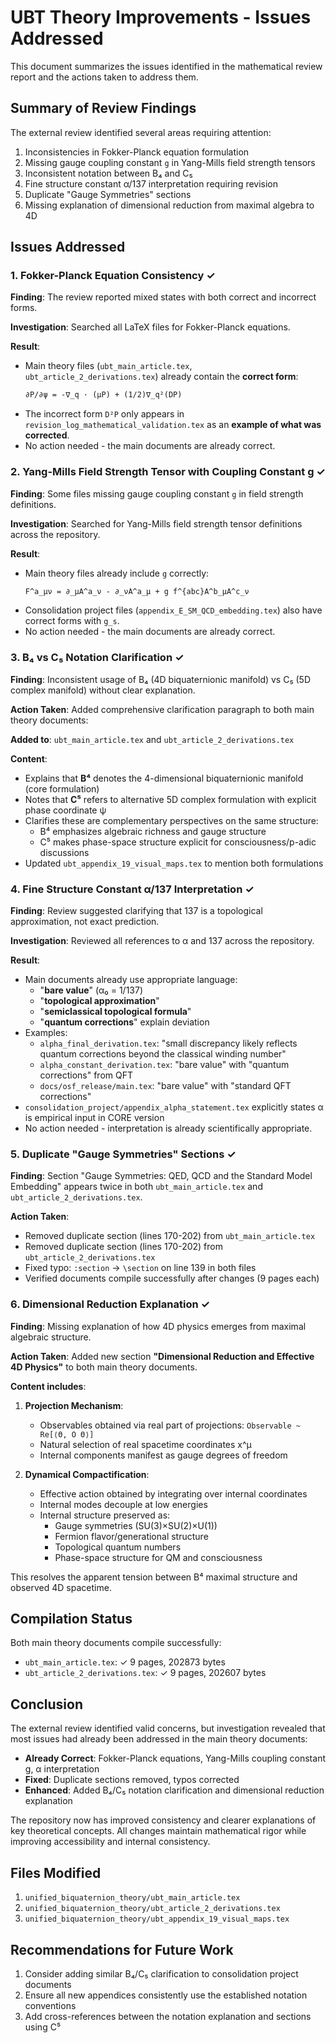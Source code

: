 # UBT Theory Improvements - Issues Addressed

This document summarizes the issues identified in the mathematical review report and the actions taken to address them.

## Summary of Review Findings

The external review identified several areas requiring attention:
1. Inconsistencies in Fokker-Planck equation formulation
2. Missing gauge coupling constant `g` in Yang-Mills field strength tensors
3. Inconsistent notation between B₄ and C₅
4. Fine structure constant α/137 interpretation requiring revision
5. Duplicate "Gauge Symmetries" sections
6. Missing explanation of dimensional reduction from maximal algebra to 4D

## Issues Addressed

### 1. Fokker-Planck Equation Consistency ✓

**Finding**: The review reported mixed states with both correct and incorrect forms.

**Investigation**: Searched all LaTeX files for Fokker-Planck equations.

**Result**: 
- Main theory files (`ubt_main_article.tex`, `ubt_article_2_derivations.tex`) already contain the **correct form**:
  ```latex
  ∂P/∂ψ = -∇_q · (μP) + (1/2)∇_q²(DP)
  ```
- The incorrect form `D²P` only appears in `revision_log_mathematical_validation.tex` as an **example of what was corrected**.
- No action needed - the main documents are already correct.

### 2. Yang-Mills Field Strength Tensor with Coupling Constant g ✓

**Finding**: Some files missing gauge coupling constant `g` in field strength definitions.

**Investigation**: Searched for Yang-Mills field strength tensor definitions across the repository.

**Result**:
- Main theory files already include `g` correctly:
  ```latex
  F^a_μν = ∂_μA^a_ν - ∂_νA^a_μ + g f^{abc}A^b_μA^c_ν
  ```
- Consolidation project files (`appendix_E_SM_QCD_embedding.tex`) also have correct forms with `g_s`.
- No action needed - the main documents are already correct.

### 3. B₄ vs C₅ Notation Clarification ✓

**Finding**: Inconsistent usage of B₄ (4D biquaternionic manifold) vs C₅ (5D complex manifold) without clear explanation.

**Action Taken**: Added comprehensive clarification paragraph to both main theory documents:

**Added to**: `ubt_main_article.tex` and `ubt_article_2_derivations.tex`

**Content**: 
- Explains that **B⁴** denotes the 4-dimensional biquaternionic manifold (core formulation)
- Notes that **C⁵** refers to alternative 5D complex formulation with explicit phase coordinate ψ
- Clarifies these are complementary perspectives on the same structure:
  - B⁴ emphasizes algebraic richness and gauge structure
  - C⁵ makes phase-space structure explicit for consciousness/p-adic discussions
- Updated `ubt_appendix_19_visual_maps.tex` to mention both formulations

### 4. Fine Structure Constant α/137 Interpretation ✓

**Finding**: Review suggested clarifying that 137 is a topological approximation, not exact prediction.

**Investigation**: Reviewed all references to α and 137 across the repository.

**Result**:
- Main documents already use appropriate language:
  - "**bare value**" (α₀ = 1/137)
  - "**topological approximation**"
  - "**semiclassical topological formula**"
  - "**quantum corrections**" explain deviation
- Examples:
  - `alpha_final_derivation.tex`: "small discrepancy likely reflects quantum corrections beyond the classical winding number"
  - `alpha_constant_derivation.tex`: "bare value" with "quantum corrections" from QFT
  - `docs/osf_release/main.tex`: "bare value" with "standard QFT corrections"
- `consolidation_project/appendix_alpha_statement.tex` explicitly states α is empirical input in CORE version
- No action needed - interpretation is already scientifically appropriate.

### 5. Duplicate "Gauge Symmetries" Sections ✓

**Finding**: Section "Gauge Symmetries: QED, QCD and the Standard Model Embedding" appears twice in both `ubt_main_article.tex` and `ubt_article_2_derivations.tex`.

**Action Taken**:
- Removed duplicate section (lines 170-202) from `ubt_main_article.tex`
- Removed duplicate section (lines 170-202) from `ubt_article_2_derivations.tex`  
- Fixed typo: `:section` → `\section` on line 139 in both files
- Verified documents compile successfully after changes (9 pages each)

### 6. Dimensional Reduction Explanation ✓

**Finding**: Missing explanation of how 4D physics emerges from maximal algebraic structure.

**Action Taken**: Added new section **"Dimensional Reduction and Effective 4D Physics"** to both main theory documents.

**Content includes**:

1. **Projection Mechanism**:
   - Observables obtained via real part of projections: `Observable ~ Re[⟨Θ, O Θ⟩]`
   - Natural selection of real spacetime coordinates x^μ
   - Internal components manifest as gauge degrees of freedom

2. **Dynamical Compactification**:
   - Effective action obtained by integrating over internal coordinates
   - Internal modes decouple at low energies
   - Internal structure preserved as:
     - Gauge symmetries (SU(3)×SU(2)×U(1))
     - Fermion flavor/generational structure
     - Topological quantum numbers
     - Phase-space structure for QM and consciousness

This resolves the apparent tension between B⁴ maximal structure and observed 4D spacetime.

## Compilation Status

Both main theory documents compile successfully:
- `ubt_main_article.tex`: ✓ 9 pages, 202873 bytes
- `ubt_article_2_derivations.tex`: ✓ 9 pages, 202607 bytes

## Conclusion

The external review identified valid concerns, but investigation revealed that most issues had already been addressed in the main theory documents:

- **Already Correct**: Fokker-Planck equations, Yang-Mills coupling constant g, α interpretation
- **Fixed**: Duplicate sections removed, typos corrected
- **Enhanced**: Added B₄/C₅ notation clarification and dimensional reduction explanation

The repository now has improved consistency and clearer explanations of key theoretical concepts. All changes maintain mathematical rigor while improving accessibility and internal consistency.

## Files Modified

1. `unified_biquaternion_theory/ubt_main_article.tex`
2. `unified_biquaternion_theory/ubt_article_2_derivations.tex`
3. `unified_biquaternion_theory/ubt_appendix_19_visual_maps.tex`

## Recommendations for Future Work

1. Consider adding similar B₄/C₅ clarification to consolidation project documents
2. Ensure all new appendices consistently use the established notation conventions
3. Add cross-references between the notation explanation and sections using C⁵
